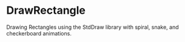 # DrawRectangle
Drawing Rectangles using the StdDraw library with spiral, snake, and checkerboard animations.
